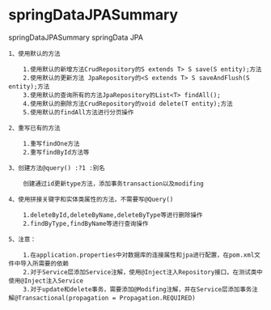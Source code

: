 # springDataJPASummary
springDataJPASummary
springData JPA
	
	1、使用默认的方法
	
		1.使用默认的新增方法CrudRepository的S extends T> S save(S entity);方法
		2.使用默认的更新方法 JpaRepository的<S extends T> S saveAndFlush(S entity);方法
		3.使用默认的查询所有的方法JpaRepository的List<T> findAll();
		4.使用默认的删除方法CrudRepository的void delete(T entity);方法
		5.使用默认的findAll方法进行分页操作
		
	2、重写已有的方法
	
		1.重写findOne方法
		2.重写findById方法等
		
	3、创建方法@query() :?1 :别名
	
		创建通过id更新type方法，添加事务transaction以及modifing
		
	4、使用拼接关键字和实体类属性的方法，不需要写@Query()
	
		1.deleteById,deleteByName,deleteByType等进行删除操作
		2.findByType,findByName等进行查询操作
		
	5、注意：
		
		1.在application.properties中对数据库的连接属性和jpa进行配置，在pom.xml文件中导入所需要的依赖
		2.对于Service层添加Service注解，使用@Inject注入Repository接口，在测试类中使用@Inject注入Service
		3.对于update和delete事务，需要添加@Modifing注解，并在Service层添加事务注解@Transactional(propagation = Propagation.REQUIRED)
